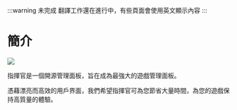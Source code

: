 :::warning 未完成
翻譯工作還在進行中，有些頁面會使用英文顯示內容
:::

# 簡介

![](/images/banner.png)

指揮官是一個開源管理面板，旨在成為最強大的遊戲管理面板。

憑藉漂亮而高效的用戶界面，我們希望指揮官可為您節省大量時間，為您的遊戲保持高質量的體驗。